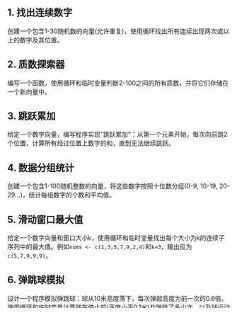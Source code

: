 
## 1. 找出连续数字

创建一个包含1-30随机数的向量(允许重复)，使用循环找出所有连续出现两次或以上的数字及其位置。

## 2. 质数探索器

编写一个函数，使用循环和临时变量判断2-100之间的所有质数，并将它们存储在一个新向量中。

## 3. 跳跃累加

给定一个数字向量，编写程序实现"跳跃累加"：从第一个元素开始，每次向前跳2个位置，计算所有经过位置上数字的和，直到无法继续跳跃。

## 4. 数据分组统计

创建一个包含1-100随机整数的向量，将这些数字按照十位数分组(0-9, 10-19, 20-29...)，统计每组数字的个数和平均值。

## 5. 滑动窗口最大值

给定一个数字向量和窗口大小k，使用循环和临时变量找出每个大小为k的连续子序列中的最大值。例如`nums <- c(1,3,5,7,9,2,4)`和`k=3`，输出应为`c(5,7,9,9,9)`。

## 6. 弹跳球模拟

设计一个程序模拟弹跳球：球从10米高度落下，每次弹起高度为前一次的0.6倍。使用循环和临时变量计算球在停止前(高度小于0.1米)共弹跳了多少次，以及球运动的总距离。

## 7. 购物花费分析

创建两个向量：`items <- c("苹果","面包","牛奶","书","笔")`和`prices <- c(5,8,6,20,3)`。假设你每天随机购买1-3件物品，模拟30天的购物情况，计算每周的花费，找出花费最多和最少的一周。

## 8. 密码生成器

编写一个使用循环和条件判断的密码生成器，生成包含小写字母、大写字母和数字的8位随机密码。要求：至少包含1个大写字母、1个小写字母和1个数字。

## 9. 序列模式识别

给定一个数字向量，编写程序识别其中的特定模式。例如，找出所有形如"上升-下降-上升"(比如3,7,2,9)的子序列，并记录它们的起始位置。